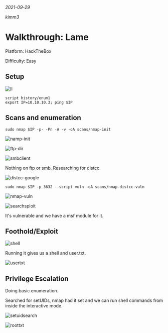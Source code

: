 *2021-09-29*

*kimm3*

# Walkthrough: Lame
Platform: HackTheBox

Difficulty: Easy

## Setup
![ll](assets/markdown-img-paste-20210826112245589.png)

```
script history/enum1
export IP=10.10.10.3; ping $IP
```
## Scans and enumeration
`sudo nmap $IP -p- -Pn -A -v -oA scans/nmap-init`

![namp-init](assets/markdown-img-paste-20210929144344450.png)

![ftp-dir](assets/markdown-img-paste-20210929144438337.png)

![smbclient](assets/markdown-img-paste-20210929144525963.png)

Nothing on ftp or smb. Researching for distcc.

![distcc-google](assets/markdown-img-paste-20210929145026539.png)

`sudo nmap $IP -p 3632 --script vuln -oA scans/nmap-distcc-vuln`

![nmap-vuln](assets/markdown-img-paste-20210929144928664.png)

![searchsploit](assets/markdown-img-paste-20210929145145604.png)

It's vulnerable and we have a msf module for it.
## Foothold/Exploit
![shell](assets/markdown-img-paste-20210929145435628.png)

Running it gives us a shell and user.txt.

![usertxt](assets/markdown-img-paste-20210929145557919.png)


## Privilege Escalation
Doing basic enumeration.

Searched for setUIDs, nmap had it set and we can run shell commands from inside the interactive mode.

![setuidsearch](assets/markdown-img-paste-2021092915011615.png)

![roottxt](assets/markdown-img-paste-20210929150226122.png)
